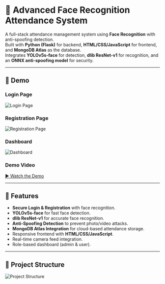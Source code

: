 # 🎯 Advanced Face Recognition Attendance System

A full-stack attendance management system using **Face Recognition** with anti-spoofing detection.  
Built with **Python (Flask)** for backend, **HTML/CSS/JavaScript** for frontend, and **MongoDB Atlas** as the database.  
Integrates **YOLOv5s-face** for detection, **dlib ResNet-v1** for recognition, and an **ONNX anti-spoofing model** for security.

---

## 📸 Demo

### Login Page
![Login Page](https://github.com/user-attachments/assets/dd991983-0a52-4603-8e00-59b4edd7ac4b)

### Registration Page
![Registration Page](https://github.com/user-attachments/assets/65815782-88f2-458e-9afa-0a7fd5274aab)

### Dashboard
![Dashboard](https://github.com/user-attachments/assets/a2a59238-f829-4845-8203-36892b819c5c)

### Demo Video
[▶ Watch the Demo](https://drive.google.com/file/d/14qV4HA2Ne9sjvqemmxPlpjlJyV_Kl3C5/view?usp=sharing)  

---

## 🚀 Features
- **Secure Login & Registration** with face recognition.
- **YOLOv5s-face** for fast face detection.
- **dlib ResNet-v1** for accurate face recognition.
- **Anti-Spoofing Detection** to prevent photo/video attacks.
- **MongoDB Atlas Integration** for cloud-based attendance storage.
- Responsive frontend with **HTML/CSS/JavaScript**.
- Real-time camera feed integration.
- Role-based dashboard (admin & user).

---

## 📂 Project Structure

   ![Project Structure](https://github.com/user-attachments/assets/3eb759a7-5cb3-4937-b91a-8d609c2dc4ff)
